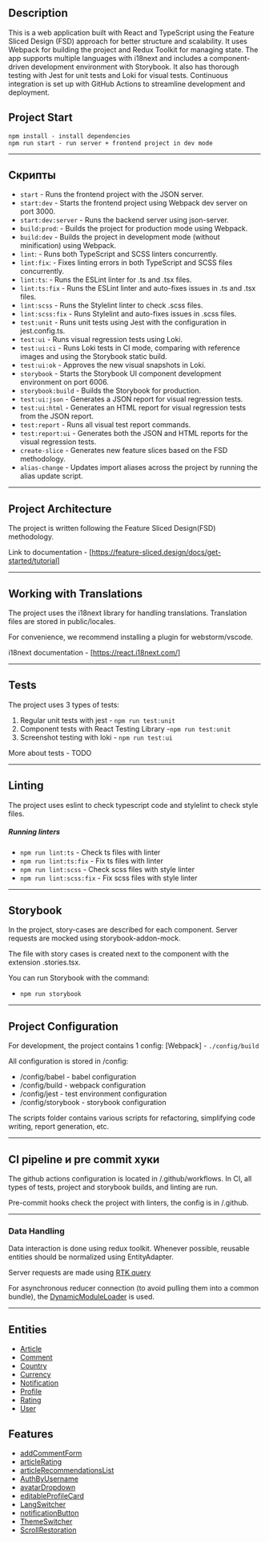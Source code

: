 ## Description

This is a web application built with React and TypeScript using the Feature Sliced Design (FSD) approach for better structure and scalability. It uses Webpack for building the project and Redux Toolkit for managing state. The app supports multiple languages with i18next and includes a component-driven development environment with Storybook. It also has thorough testing with Jest for unit tests and Loki for visual tests. Continuous integration is set up with GitHub Actions to streamline development and deployment.

## Project Start

```
npm install - install dependencies
npm run start - run server + frontend project in dev mode
```

---

## Скрипты

-  `start` - Runs the frontend project with the JSON server.
-  `start:dev` - Starts the frontend project using Webpack dev server on port 3000.
-  `start:dev:server` - Runs the backend server using json-server.
-  `build:prod`: - Builds the project for production mode using Webpack.
-  `build:dev` - Builds the project in development mode (without minification) using Webpack.
-  `lint`: - Runs both TypeScript and SCSS linters concurrently.
-  `lint:fix`: - Fixes linting errors in both TypeScript and SCSS files concurrently.
-  `lint:ts`: - Runs the ESLint linter for .ts and .tsx files.
-  `lint:ts:fix` - Runs the ESLint linter and auto-fixes issues in .ts and .tsx files.
-  `lint:scss` - Runs the Stylelint linter to check .scss files.
-  `lint:scss:fix` - Runs Stylelint and auto-fixes issues in .scss files.
-  `test:unit` - Runs unit tests using Jest with the configuration in jest.config.ts.
-  `test:ui` - Runs visual regression tests using Loki.
-  `test:ui:ci` - Runs Loki tests in CI mode, comparing with reference images and using the Storybook static build.
-  `test:ui:ok` - Approves the new visual snapshots in Loki.
-  `storybook` - Starts the Storybook UI component development environment on port 6006.
-  `storybook:build` - Builds the Storybook for production.
-  `test:ui:json` - Generates a JSON report for visual regression tests.
-  `test:ui:html` - Generates an HTML report for visual regression tests from the JSON report.
-  `test:report` - Runs all visual test report commands.
-  `test:report:ui` - Generates both the JSON and HTML reports for the visual regression tests.
-  `create-slice` - Generates new feature slices based on the FSD methodology.
-  `alias-change` - Updates import aliases across the project by running the alias update script.

---

## Project Architecture

The project is written following the Feature Sliced Design(FSD) methodology.

Link to documentation - [https://feature-sliced.design/docs/get-started/tutorial]

---

## Working with Translations

The project uses the i18next library for handling translations.
Translation files are stored in public/locales.

For convenience, we recommend installing a plugin for webstorm/vscode.

i18next documentation - [https://react.i18next.com/]

---

## Tests

The project uses 3 types of tests:

1. Regular unit tests with jest - `npm run test:unit`
2. Component tests with React Testing Library -`npm run test:unit`
3. Screenshot testing with loki - `npm run test:ui`

More about tests - TODO

---

## Linting

The project uses eslint to check typescript code and stylelint to check style files.

##### Running linters

- `npm run lint:ts` - Check ts files with linter
- `npm run lint:ts:fix` - Fix ts files with linter
- `npm run lint:scss` - Check scss files with style linter
- `npm run lint:scss:fix` - Fix scss files with style linter

---

## Storybook

In the project, story-cases are described for each component.
Server requests are mocked using storybook-addon-mock.

The file with story cases is created next to the component with the extension .stories.tsx.

You can run Storybook with the command:

- `npm run storybook`

---

## Project Configuration

For development, the project contains 1 config: [Webpack] - `./config/build`

All configuration is stored in /config:

- /config/babel - babel configuration
- /config/build - webpack configuration
- /config/jest - test environment configuration
- /config/storybook - storybook configuration

The scripts folder contains various scripts for refactoring, simplifying code writing, report generation, etc.

---

## CI pipeline и pre commit хуки

The github actions configuration is located in /.github/workflows.
In CI, all types of tests, project and storybook builds, and linting are run.


Pre-commit hooks check the project with linters, the config is in /.github.

---

### Data Handling

Data interaction is done using redux toolkit.
Whenever possible, reusable entities should be normalized using EntityAdapter.

Server requests are made using [RTK query](/Frontend/src/shared/api/rtkApi.ts)

For asynchronous reducer connection (to avoid pulling them into a common bundle), the
[DynamicModuleLoader](/Frontend/src/shared/lib/components/DynamicModuleLoader/DynamicModuleLoader.tsx)
is used.

---

## Entities

- [Article](/Frontend/src/5_entities/Article)
- [Comment](/Frontend/src/5_entities/Comment)
- [Country](/Frontend/src/5_entities/Country)
- [Currency](/Frontend/src/5_entities/Currency)
- [Notification](/Frontend/src/5_entities/Notification)
- [Profile](/Frontend/src/5_entities/Profile)
- [Rating](/Frontend/src/5_entities/Rating)
- [User](/Frontend/src/5_entities/User)

## Features

- [addCommentForm](/Frontend/src/4_features/addCommentForm)
- [articleRating](/Frontend/src/4_features/articleRating)
- [articleRecommendationsList](/Frontend/src/4_features/articleRecommendationsList)
- [AuthByUsername](/Frontend/src/4_features/AuthByUsername)
- [avatarDropdown](/Frontend/src//4_features/avatarDropdown/)
- [editableProfileCard](/Frontend/src/4_features/editableProfileCard)
- [LangSwitcher](/Frontend/src/4_features/LangSwitcher)
- [notificationButton](/Frontend/src/4_features/notificationButton)
- [ThemeSwitcher](/Frontend/src/4_features/ThemeSwitcher)
- [ScrollRestoration](/Frontend/src/4_features/ScrollRestoration)



